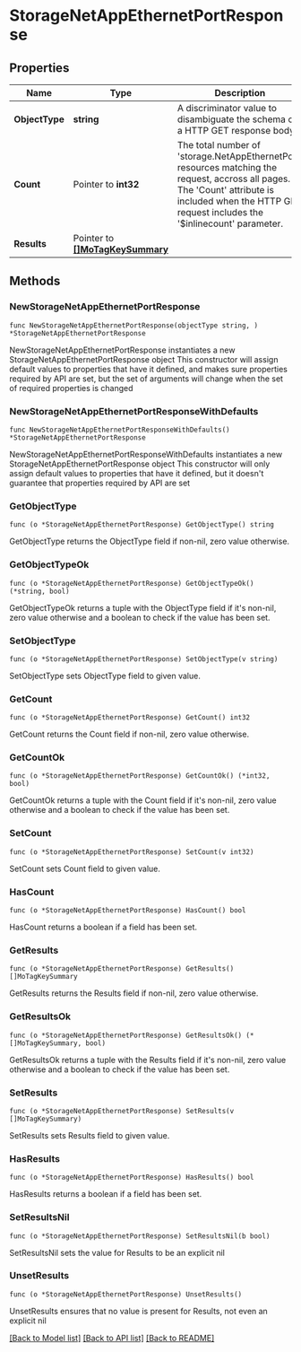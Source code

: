 # StorageNetAppEthernetPortResponse

## Properties

Name | Type | Description | Notes
------------ | ------------- | ------------- | -------------
**ObjectType** | **string** | A discriminator value to disambiguate the schema of a HTTP GET response body. | 
**Count** | Pointer to **int32** | The total number of &#39;storage.NetAppEthernetPort&#39; resources matching the request, accross all pages. The &#39;Count&#39; attribute is included when the HTTP GET request includes the &#39;$inlinecount&#39; parameter. | [optional] 
**Results** | Pointer to [**[]MoTagKeySummary**](MoTagKeySummary.md) |  | [optional] 

## Methods

### NewStorageNetAppEthernetPortResponse

`func NewStorageNetAppEthernetPortResponse(objectType string, ) *StorageNetAppEthernetPortResponse`

NewStorageNetAppEthernetPortResponse instantiates a new StorageNetAppEthernetPortResponse object
This constructor will assign default values to properties that have it defined,
and makes sure properties required by API are set, but the set of arguments
will change when the set of required properties is changed

### NewStorageNetAppEthernetPortResponseWithDefaults

`func NewStorageNetAppEthernetPortResponseWithDefaults() *StorageNetAppEthernetPortResponse`

NewStorageNetAppEthernetPortResponseWithDefaults instantiates a new StorageNetAppEthernetPortResponse object
This constructor will only assign default values to properties that have it defined,
but it doesn't guarantee that properties required by API are set

### GetObjectType

`func (o *StorageNetAppEthernetPortResponse) GetObjectType() string`

GetObjectType returns the ObjectType field if non-nil, zero value otherwise.

### GetObjectTypeOk

`func (o *StorageNetAppEthernetPortResponse) GetObjectTypeOk() (*string, bool)`

GetObjectTypeOk returns a tuple with the ObjectType field if it's non-nil, zero value otherwise
and a boolean to check if the value has been set.

### SetObjectType

`func (o *StorageNetAppEthernetPortResponse) SetObjectType(v string)`

SetObjectType sets ObjectType field to given value.


### GetCount

`func (o *StorageNetAppEthernetPortResponse) GetCount() int32`

GetCount returns the Count field if non-nil, zero value otherwise.

### GetCountOk

`func (o *StorageNetAppEthernetPortResponse) GetCountOk() (*int32, bool)`

GetCountOk returns a tuple with the Count field if it's non-nil, zero value otherwise
and a boolean to check if the value has been set.

### SetCount

`func (o *StorageNetAppEthernetPortResponse) SetCount(v int32)`

SetCount sets Count field to given value.

### HasCount

`func (o *StorageNetAppEthernetPortResponse) HasCount() bool`

HasCount returns a boolean if a field has been set.

### GetResults

`func (o *StorageNetAppEthernetPortResponse) GetResults() []MoTagKeySummary`

GetResults returns the Results field if non-nil, zero value otherwise.

### GetResultsOk

`func (o *StorageNetAppEthernetPortResponse) GetResultsOk() (*[]MoTagKeySummary, bool)`

GetResultsOk returns a tuple with the Results field if it's non-nil, zero value otherwise
and a boolean to check if the value has been set.

### SetResults

`func (o *StorageNetAppEthernetPortResponse) SetResults(v []MoTagKeySummary)`

SetResults sets Results field to given value.

### HasResults

`func (o *StorageNetAppEthernetPortResponse) HasResults() bool`

HasResults returns a boolean if a field has been set.

### SetResultsNil

`func (o *StorageNetAppEthernetPortResponse) SetResultsNil(b bool)`

 SetResultsNil sets the value for Results to be an explicit nil

### UnsetResults
`func (o *StorageNetAppEthernetPortResponse) UnsetResults()`

UnsetResults ensures that no value is present for Results, not even an explicit nil

[[Back to Model list]](../README.md#documentation-for-models) [[Back to API list]](../README.md#documentation-for-api-endpoints) [[Back to README]](../README.md)


